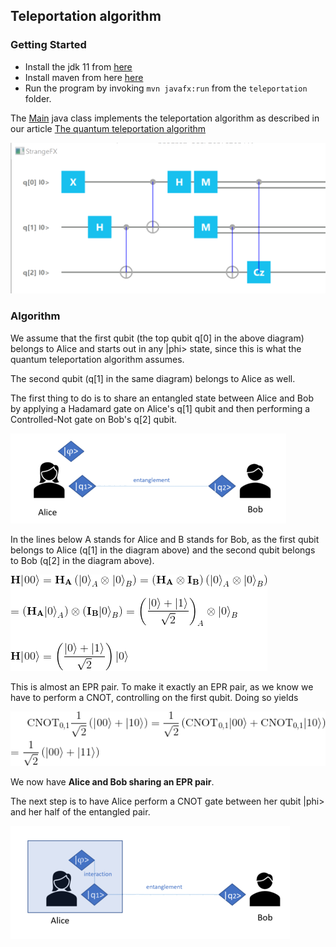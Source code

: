 ## Teleportation algorithm

### Getting Started

- Install the jdk 11 from [here](https://www.oracle.com/java/technologies/javase-jdk11-downloads.html)
- Install maven from here [here](https://maven.apache.org/download.cgi)
- Run the program by invoking <code>mvn javafx:run</code> from the <code>teleportation</code> folder.

The [Main](src/main/java/com/quantum/teleportation/algorithm/Main.java) java class implements the teleportation algorithm as described in our article [The quantum teleportation algorithm](https://einsteinrelativelyeasy.com/index.php/quantum-mechanics/163-the-quantum-teleportation-algorithm)

<img src="src/main/resources/teleportation1.png"/>

### Algorithm

We assume that the first qubit (the top qubit q[0] in the above diagram) belongs to Alice and starts out in any |phi> state, since this is what the quantum teleportation algorithm assumes. 

The second qubit (q[1] in the same diagram) belongs to Alice as well. 

The first thing to do is to share an entangled state between Alice and Bob by applying a Hadamard gate on Alice's q[1] qubit and then performing a Controlled-Not gate on Bob's q[2] qubit.

<img src="src/main/resources/teleportation11.png"/>

In the lines below A stands for Alice and B stands for Bob, as the first qubit belongs to Alice (q[1] in the diagram above) and the second qubit belongs to Bob (q[2] in the diagram above).

<img src="src/main/resources/teleportation12.gif"/>

This is almost an EPR pair. To make it exactly an EPR pair, as we know we have to  perform a CNOT, controlling on the first qubit. Doing so yields

<img src="src/main/resources/teleportation13.gif"/>

We now have **Alice and Bob sharing an EPR pair**.

The next step is to have Alice perform a CNOT gate between her qubit |phi> and her half of the entangled pair.

<img src="src/main/resources/teleportation14.png"/>







